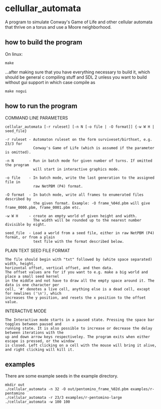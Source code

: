 # cellullar\_automata
A program to simulate Conway's Game of Life and other cellular automata that
thrive on a torus and use a Moore neighborhood.

## how to build the program
On linux:

    make

...after making sure that you have everything necessary to build it, which should be
general c compiling stuff and SDL 2 unless you want to build without gui support
in which case compile as

    make nogui

## how to run the program

<!-- autogen begin -->
COMMAND LINE PARAMETERS

    cellular_automata [-r ruleset] [-n N [-o file | -O format]] {-w W H | seed_file}

    -r ruleset - Automaton ruleset on the form surviveset/birthset, e.g. 23/3 for
                 Conway's Game of Life (which is assumed if the parameter is omitted).

    -n N       - Run in batch mode for given number of turns. If omitted the program
                 will start in interactive graphics mode.

    -o file    - In batch mode, write the last generation to the assigned file in
                 raw NetPBM (P4) format.

    -O format  - In batch mode, write all frames to enumerated files described by
                 the given format. Example: -O frame_%04d.pbm will give frame_0000.pbm, frame_0001.pbm etc.

    -w W H     - create an empty world of given height and width.
                 The width will be rounded up to the nearest number divisible by eight.

    seed_file  - Load a world from a seed file, either in raw NetPBM (P4) format, or from a plain
                 text file with the format described below.

PLAIN TEXT SEED FILE FORMAT

    The file should begin with "txt" followed by (white space separated) width, height,
    horizontal offset, vertical offset, and then data.
    The offset values are for if you want to e.g. make a big world and place a small seed kernel
    in the middle and not have to draw all the empty space around it. The data is one character per
    cell, '#' denotes a live cell, anything else is a dead cell, except for newlines ('\n'), which
    increases the y position, and resets the x position to the offset value.

INTERACTIVE MODE

    The Interactive mode starts in a paused state. Pressing the space bar toggles between paused and
    running state. It is also possible to increase or decrease the delay between iterations with the
    up and down arrow keys respectiveley. The program exits when either escape is pressed, or the window
    is closed. Left clicking on a cell with the mouse will bring it alive, and right clicking will kill it.
<!-- autogen end -->

## examples

There are some example seeds in the example directory.

    mkdir out
    ./cellular_automata -n 32 -O out/pentomino_frame_%02d.pbm examples/r-pentomino
    ./cellular_automata -r 23/3 examples/r-pentomino-large
    ./cellular_automata -w 100 100
